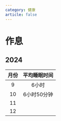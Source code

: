 ```yaml
---
category: 健康
article: false
---
```


# 作息

## 2024

| 月份 | 平均睡眠时间  |
|:--:|:-------:|
| 9  |   6小时   |
| 10 | 6小时50分钟 |
| 11 |         |
| 12 |         |
